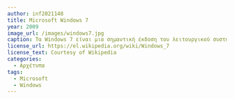 ```yaml
---
author: inf2021148
title: Microsoft Windows 7
year: 2009
image_url: /images/windows7.jpg 
caption: Τα Windows 7 είναι μια σημαντική έκδοση του λειτουργικού συστήματος Windows NT που αναπτύχθηκε από τη Microsoft. Κυκλοφόρησε στην κατασκευή στις 22 Ιουλίου 2009 και έγινε γενικά διαθέσιμο στις 22 Οκτωβρίου 2009. Είναι ο διάδοχος των Windows Vista, που κυκλοφόρησε σχεδόν τρία χρόνια νωρίτερα. Παρέμεινε λειτουργικό σύστημα για χρήση σε προσωπικούς υπολογιστές, συμπεριλαμβανομένων οικιακών και επαγγελματικών επιτραπέζιων υπολογιστών, φορητών υπολογιστών, tablet PC και υπολογιστών κέντρου πολυμέσων, και αντικαταστάθηκε τον Νοέμβριο του 2012 από τα Windows 8, το όνομα που καλύπτει περισσότερα από τρία χρόνια λειτουργίας του προϊόντος.
license_url: https://el.wikipedia.org/wiki/Windows_7
license_text: Courtesy of Wikipedia
categories: 
  - Αρχέτυπα
tags: 
  - Microsoft
  - Windows
---
```

